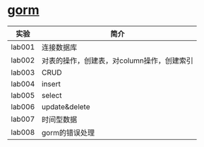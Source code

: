 # [gorm](https://github.com/jinzhu/gorm)

|实验|简介|
|---|---|
|lab001|连接数据库||
|lab002|对表的操作，创建表，对column操作，创建索引|
|lab003|CRUD|
|lab004|insert|
|lab005|select|
|lab006|update&delete|
|lab007|时间型数据|
|lab008|gorm的错误处理|todo|